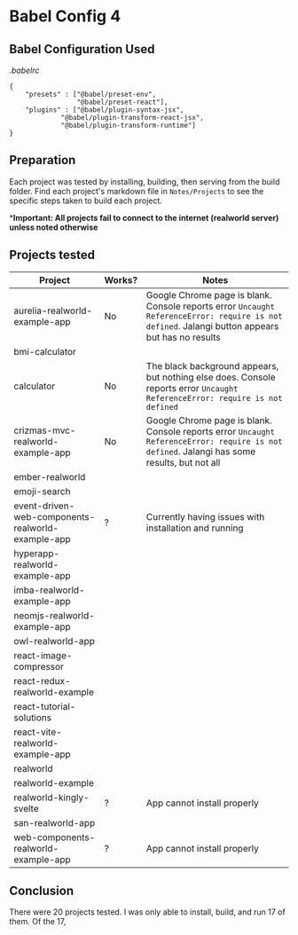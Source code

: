 # Babel Config 4

## Babel Configuration Used
*.babelrc*
```
{
	"presets" : ["@babel/preset-env",
			 	 "@babel/preset-react"],
	"plugins" : ["@babel/plugin-syntax-jsx",
		     "@babel/plugin-transform-react-jsx",
			 "@babel/plugin-transform-runtime"]
}
```

## Preparation
Each project was tested by installing, building, then serving from the build folder. Find each project's markdown file in `Notes/Projects` to see the specific steps taken to build each project.

***Important: All projects fail to connect to the internet (realworld server) unless noted otherwise**

## Projects tested
Project | Works? | Notes
---|---|---
aurelia-realworld-example-app | No | Google Chrome page is blank. Console reports error `Uncaught ReferenceError: require is not defined`. Jalangi button appears but has no results
bmi-calculator |  | 
calculator | No | The black background appears, but nothing else does. Console reports error `Uncaught ReferenceError: require is not defined`
crizmas-mvc-realworld-example-app | No | Google Chrome page is blank. Console reports error `Uncaught ReferenceError: require is not defined`. Jalangi has some results, but not all
ember-realworld |  | 
emoji-search |  | 
event-driven-web-components-realworld-example-app | ? | Currently having issues with installation and running
hyperapp-realworld-example-app |  | 
imba-realworld-example-app |  | 
neomjs-realworld-example-app |  | 
owl-realworld-app |  | 
react-image-compressor |  | 
react-redux-realworld-example  |  | 
react-tutorial-solutions |  | 
react-vite-realworld-example-app |  | 
realworld |  | 
realworld-example |  | 
realworld-kingly-svelte | ? | App cannot install properly
san-realworld-app |  | 
web-components-realworld-example-app | ? | App cannot install properly

## Conclusion
There were 20 projects tested. I was only able to install, build, and run 17 of them. Of the 17,
